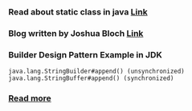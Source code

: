 ### Read about static class in java [Link](https://www.geeksforgeeks.org/static-class-in-java/)
### Blog written by Joshua Bloch [Link](https://blogs.oracle.com/javamagazine/post/exploring-joshua-blochs-builder-design-pattern-in-java)
### Builder Design Pattern Example in JDK
```
java.lang.StringBuilder#append() (unsynchronized)
java.lang.StringBuffer#append() (synchronized)
```
### [Read more](https://www.geeksforgeeks.org/builder-pattern-in-java/)